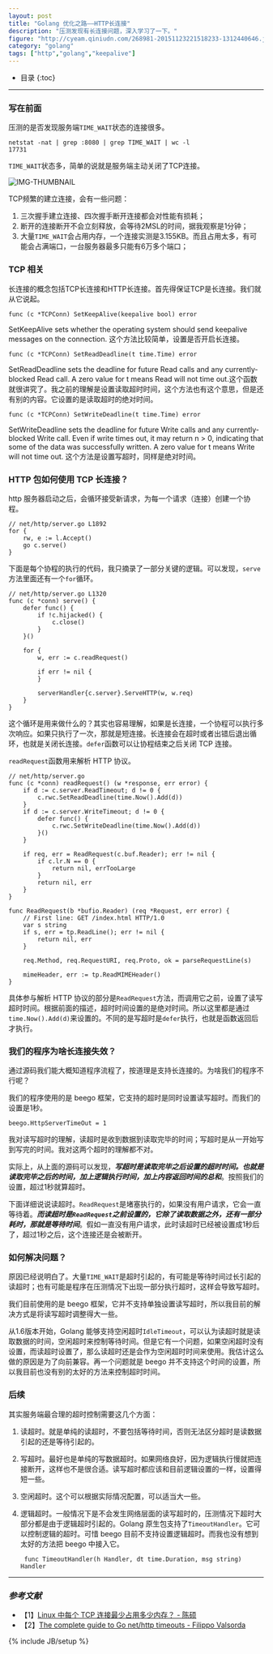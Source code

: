 ```yaml
---
layout: post
title: "Golang 优化之路——HTTP长连接"
description: "压测发现有长连接问题，深入学习了一下。"
figure: "http://cyeam.qiniudn.com/268981-20151123221518233-1312440646.jpg"
category: "golang"
tags: ["http","golang","keepalive"]
---
```


* 目录
{:toc}

---

### 写在前面

压测的是否发现服务端`TIME_WAIT`状态的连接很多。

	netstat -nat | grep :8080 | grep TIME_WAIT | wc -l   
	17731
	
`TIME_WAIT`状态多，简单的说就是服务端主动关闭了TCP连接。

![IMG-THUMBNAIL](http://cyeam.qiniudn.com/268981-20151123221518233-1312440646.jpg)

TCP频繁的建立连接，会有一些问题：

1. 三次握手建立连接、四次握手断开连接都会对性能有损耗；
2. 断开的连接断开不会立刻释放，会等待2MSL的时间，据我观察是1分钟；
3. 大量`TIME_WAIT`会占用内存，一个连接实测是3.155KB。而且占用太多，有可能会占满端口，一台服务器最多只能有6万多个端口；

### TCP 相关

长连接的概念包括TCP长连接和HTTP长连接。首先得保证TCP是长连接。我们就从它说起。

	func (c *TCPConn) SetKeepAlive(keepalive bool) error
	
SetKeepAlive sets whether the operating system should send keepalive messages on the connection. 这个方法比较简单，设置是否开启长连接。

	func (c *TCPConn) SetReadDeadline(t time.Time) error
	
SetReadDeadline sets the deadline for future Read calls and any currently-blocked Read call. A zero value for t means Read will not time out.这个函数就很讲究了。我之前的理解是设置读取超时时间，这个方法也有这个意思，但是还有别的内容。它设置的是读取超时的绝对时间。

	func (c *TCPConn) SetWriteDeadline(t time.Time) error
	
SetWriteDeadline sets the deadline for future Write calls and any currently-blocked Write call. Even if write times out, it may return n > 0, indicating that some of the data was successfully written. A zero value for t means Write will not time out. 这个方法是设置写超时，同样是绝对时间。

### HTTP 包如何使用 TCP 长连接？

http 服务器启动之后，会循环接受新请求，为每一个请求（连接）创建一个协程。

	// net/http/server.go L1892
	for {
		rw, e := l.Accept()
		go c.serve()
	}
	
下面是每个协程的执行的代码，我只摘录了一部分关键的逻辑。可以发现，`serve`方法里面还有一个`for`循环。
	
	// net/http/server.go L1320
	func (c *conn) serve() {
		defer func() {
			if !c.hijacked() {
				c.close()
			}
		}()
	
		for {
			w, err := c.readRequest()
			
			if err != nil {
			}
			
			serverHandler{c.server}.ServeHTTP(w, w.req)
		}
	}
	
这个循环是用来做什么的？其实也容易理解，如果是长连接，一个协程可以执行多次响应。如果只执行了一次，那就是短连接。长连接会在超时或者出错后退出循环，也就是关闭长连接。`defer`函数可以让协程结束之后关闭 TCP 连接。

`readRequest`函数用来解析 HTTP 协议。

	// net/http/server.go
	func (c *conn) readRequest() (w *response, err error) {
		if d := c.server.ReadTimeout; d != 0 {
			c.rwc.SetReadDeadline(time.Now().Add(d))
		}
		if d := c.server.WriteTimeout; d != 0 {
			defer func() {
				c.rwc.SetWriteDeadline(time.Now().Add(d))
			}()
		}
		
		if req, err = ReadRequest(c.buf.Reader); err != nil {
			if c.lr.N == 0 {
				return nil, errTooLarge
			}
			return nil, err
		}
	}
	
	func ReadRequest(b *bufio.Reader) (req *Request, err error) {
		// First line: GET /index.html HTTP/1.0
		var s string
		if s, err = tp.ReadLine(); err != nil {
			return nil, err
		}
		
		req.Method, req.RequestURI, req.Proto, ok = parseRequestLine(s)
		
		mimeHeader, err := tp.ReadMIMEHeader()
	}
	
具体参与解析 HTTP 协议的部分是`ReadRequest`方法，而调用它之前，设置了读写超时时间。根据前面的描述，超时时间设置的是绝对时间。所以这里都是通过`time.Now().Add(d)`来设置的。不同的是写超时是`defer`执行，也就是函数返回后才执行。

### 我们的程序为啥长连接失效？

通过源码我们能大概知道程序流程了，按道理是支持长连接的。为啥我们的程序不行呢？

我们的程序使用的是 beego 框架，它支持的超时是同时设置读写超时。而我们的设置是1秒。

	beego.HttpServerTimeOut = 1
	
我对读写超时的理解，读超时是收到数据到读取完毕的时间；写超时是从一开始写到写完的时间。我对这两个超时的理解都不对。

实际上，从上面的源码可以发现，***写超时是读取完毕之后设置的超时时间。也就是读取完毕之后的时间，加上逻辑执行时间，加上内容返回时间的总和***。按照我们的设置，超过1秒就算超时。

下面详细说说读超时。`ReadRequest`是堵塞执行的，如果没有用户请求，它会一直等待着。***而读超时是`ReadRequest`之前设置的，它除了读取数据之外，还有一部分耗时，那就是等待时间***。假如一直没有用户请求，此时读超时已经被设置成1秒后了，超过1秒之后，这个连接还是会被断开。

### 如何解决问题？

原因已经说明白了。大量`TIME_WAIT`是超时引起的，有可能是等待时间过长引起的读超时；也有可能是程序在压测情况下出现一部分执行超时，这样会导致写超时。

我们目前使用的是 beego 框架，它并不支持单独设置读写超时，所以我目前的解决方式是将读写超时调整得大一些。

从1.6版本开始，Golang 能够支持空闲超时`IdleTimeout`，可以认为读超时就是读取数据的时间，空闲超时来控制等待时间。但是它有一个问题，如果空闲超时没有设置，而读超时设置了，那么读超时还是会作为空闲超时时间来使用。我估计这么做的原因是为了向前兼容。再一个问题就是 beego 并不支持这个时间的设置，所以我目前也没有别的太好的方法来控制超时时间。

### 后续

其实服务端最合理的超时控制需要这几个方面：

1. 读超时。就是单纯的读超时，不要包括等待时间，否则无法区分超时是读数据引起的还是等待引起的。
2. 写超时。最好也是单纯的写数据超时。如果网络良好，因为逻辑执行慢就把连接断开，这样也不是很合适。读写超时都应该和目前逻辑设置的一样，设置得短一些。
3. 空闲超时。这个可以根据实际情况配置，可以适当大一些。
4. 逻辑超时。一般情况下是不会发生网络层面的读写超时的，压测情况下超时大部分都是由于逻辑超时引起的。Golang 原生包支持了`TimeoutHandler`。它可以控制逻辑的超时。可惜 beego 目前不支持设置逻辑超时。而我也没有想到太好的方法把 beego 中接入它。

		func TimeoutHandler(h Handler, dt time.Duration, msg string) Handler


---

### *参考文献*
+ 【1】[Linux 中每个 TCP 连接最少占用多少内存？ - 陈硕](https://zhuanlan.zhihu.com/p/25241630?hmsr=toutiao.io&utm_medium=toutiao.io&utm_source=toutiao.io)
+ 【2】[The complete guide to Go net/http timeouts - Filippo Valsorda](https://blog.cloudflare.com/the-complete-guide-to-golang-net-http-timeouts/)

{% include JB/setup %}
